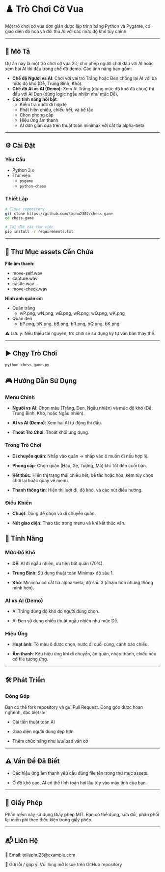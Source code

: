 # ♟️ Trò Chơi Cờ Vua

Một trò chơi cờ vua đơn giản được lập trình bằng Python và Pygame, có giao diện đồ họa và đối thủ AI với các mức độ khó tùy chỉnh.

---

## 📝 Mô Tả

Dự án này là một trò chơi cờ vua 2D, cho phép người chơi đấu với AI hoặc xem hai AI thi đấu trong chế độ demo. Các tính năng bao gồm:

- **Chế độ Người vs AI**: Chơi với vai trò Trắng hoặc Đen chống lại AI với ba mức độ khó (Dễ, Trung Bình, Khó).
- **Chế độ AI vs AI (Demo)**: Xem AI Trắng (dùng mức độ khó đã chọn) thi đấu với AI Đen (dùng logic ngẫu nhiên như mức Dễ).
- **Các tính năng nổi bật**:
  - Kiểm tra nước đi hợp lệ
  - Phát hiện chiếu, chiếu hết, và bế tắc
  - Chọn phong cấp
  - Hiệu ứng âm thanh
  - AI đơn giản dựa trên thuật toán minimax với cắt tỉa alpha-beta

---

## ⚙️ Cài Đặt

### Yêu Cầu

- Python 3.x  
- Thư viện:
  - `pygame`
  - `python-chess`

### Thiết Lập

```bash
# Clone repository
git clone https://github.com/txphu2302/chess-game
cd chess-game

# Cài đặt các thư viện
pip install -r requirements.txt

```

---


## 📁 Thư Mục **assets** Cần Chứa

**File âm thanh:**
- move-self.wav
- capture.wav
- castle.wav
- move-check.wav


**Hình ảnh quân cờ:**
- Quân trắng
    - wP.png, wN.png, wB.png, wR.png, wQ.png, wK.png
- Quân đen
    - bP.png, bN.png, bB.png, bR.png, bQ.png, bK.png

⚠️ Lưu ý: Nếu thiếu tài nguyên, trò chơi sẽ sử dụng ký tự văn bản thay thế.

---


## ▶️ Chạy Trò Chơi

```bash
python chess_game.py

```

## 🎮 Hướng Dẫn Sử Dụng

### Menu Chính

- **Người vs AI**: Chọn màu (Trắng, Đen, Ngẫu nhiên) và mức độ khó (Dễ, Trung Bình, Khó, hoặc Ngẫu nhiên).

- **AI vs AI (Demo)**: Xem hai AI tự động thi đấu.

- **Thoát Trò Chơi**: Thoát khỏi ứng dụng.

### Trong Trò Chơi

- **Di chuyển quân**: Nhấp vào quân → nhấp vào ô muốn đi nếu hợp lệ.

- **Phong cấp**: Chọn quân (Hậu, Xe, Tượng, Mã) khi Tốt đến cuối bàn.

- **Kết thúc**: Hiển thị trạng thái chiếu hết, bế tắc hoặc hòa, kèm tùy chọn chơi lại hoặc quay về menu.

- **Thanh thông tin**: Hiển thị lượt đi, độ khó, và các nút điều hướng.

### Điều Khiển

- **Chuột**: Dùng để chọn và di chuyển quân.

- **Nút giao diện**: Thao tác trong menu và khi kết thúc ván.

## 🧠 Tính Năng
### Mức Độ Khó
- **Dễ**: AI đi ngẫu nhiên, ưu tiên bắt quân (70%).

- **Trung Bình**: Sử dụng thuật toán Minimax độ sâu 1.

- **Khó**: Minimax có cắt tỉa alpha-beta, độ sâu 3 (chậm hơn nhưng thông minh hơn).

### AI vs AI (Demo)
- AI Trắng dùng độ khó do người dùng chọn.

- AI Đen sử dụng chiến thuật ngẫu nhiên như mức Dễ.

### Hiệu Ứng
- **Hoạt ảnh**: Tô màu ô được chọn, nước đi cuối cùng, cảnh báo chiếu.

- **Âm thanh**: Kêu hiệu ứng khi di chuyển, ăn quân, nhập thành, chiếu nếu có file tương ứng.

---


## 🛠️ Phát Triển
### Đóng Góp
Bạn có thể fork repository và gửi Pull Request.
Đóng góp được hoan nghênh, đặc biệt là:

- Cải tiến thuật toán AI

- Giao diện người dùng đẹp hơn

- Thêm chức năng như lưu/load ván cờ

---


## ⚠️ Vấn Đề Đã Biết
- Các hiệu ứng âm thanh yêu cầu đúng file tên trong thư mục assets.

- Ở độ khó cao, AI có thể tính toán hơi lâu tùy vào máy tính của bạn.

---


## 📄 Giấy Phép
Phần mềm này sử dụng Giấy phép MIT.
Bạn có thể dùng, sửa đổi, phân phối lại miễn phí theo điều kiện trong giấy phép.

---

## 📬 Liên Hệ
📧 Email: toilaphu23@example.com

🐞 Gửi lỗi / góp ý: Vui lòng mở issue trên GitHub repository
